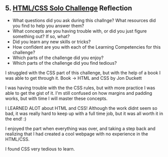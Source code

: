 ## 5. [HTML/CSS Solo Challenge](5_HTML_CSS_solo_challenge/readme.md) Reflection

* What questions did you ask during this challnge? What resources did you find to help you answer them?  
* What concepts are you having trouble with, or did you just figure something out? If so, what?  
* Did you learn any new skills or tricks?
* How confident are you with each of the Learning Competencies for this challenge? 
* Which parts of the challenge did you enjoy?
* Which parts of the challenge did you find tedious?

I struggled with the CSS part of this challenge, but with the help of a book I was able to get through it. Book -> HTML and CSS by Jon Duckett

I was having trouble with the the CSS rules, but with more practice I was able to get the gist of it. I'm still confused on how margins and padding works, but with time I will master these concepts.

I LEARNED ALOT about HTML and CSS! Although the work didnt seem so bad, it was really hard to keep up with a full time job, but it was all worth it in the end! :)

I enjoyed the part when everything was over, and taking a step back and realizing that I had created a cool webpage with no experience in the HTML/CSS.

I found CSS very tedious to learn.